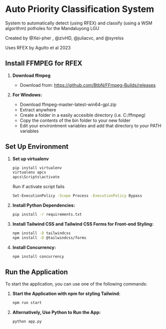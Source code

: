 # Auto Priority Classification System
System to automatically detect (using RFEX) and classify (using a WSM algorithm) potholes for the Mandaluyong LGU

Created by @Xei-pher , @zivHD, @juliacvc, and @syrelss

Uses RFEX by Agulto et al 2023

## Install FFMPEG for RFEX

1. **Download ffmpeg**
   -  Download from: https://github.com/BtbN/FFmpeg-Builds/releases

2. **For Windows:**
    - Download ffmpeg-master-latest-win64-gpl.zip
    - Extract anywhere
    - Create a folder in a easily accesible directory (i.e. C:/ffmpeg)
    - Copy the contents of the bin folder to your new folder
    - Edit your environtment variables and add that directory to your PATH variables


## Set Up Environment

1. **Set up virtualenv**

    ```bash
    pip install virtualenv
    virtualenv apcs
    apcs\Scripts\activate
    ```

    Run if activate script fails
    ```bash
    Set-ExecutionPolicy -Scope Process -ExecutionPolicy Bypass
    ````    

2. **Install Python Dependencies:**

    ```bash
    pip install -r requirements.txt
    ```

3. **Install Tailwind CSS and Tailwind CSS Forms for Front-end Styling:**

    ```bash
    npm install -D tailwindcss
    npm install -D @tailwindcss/forms
    ```

4. **Install Concurrency:**

    ```bash
    npm install concurrency
    ```

## Run the Application

To start the application, you can use one of the following commands:

1. **Start the Application with npm for styling Tailwind:**

    ```bash
    npm run start
    ```

2. **Alternatively, Use Python to Run the App:**

    ```bash
    python app.py
    ```

